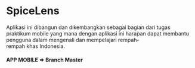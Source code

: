 # SpiceLens
Aplikasi ini dibangun dan dikembangkan sebagai bagian dari tugas praktikum mobile yang mana dengan aplikasi ini harapan dapat membantu pengguna dalam mengenali dan mempelajari rempah-rempah khas Indonesia.

#### APP MOBILE => Branch Master
